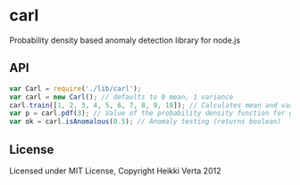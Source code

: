 # carl

Probability density based anomaly detection library for node.js

## API

```javascript
var Carl = require('./lib/carl');
var carl = new Carl(); // defaults to 0 mean, 1 variance
carl.train([1, 2, 3, 4, 5, 6, 7, 8, 9, 10]); // Calculates mean and variance from data 
var p = carl.pdf(3); // Value of the probability density function for given x
var ok = carl.isAnomalous(0.5); // Anomaly testing (returns boolean)
```

## License

Licensed under MIT License, Copyright Heikki Verta 2012
